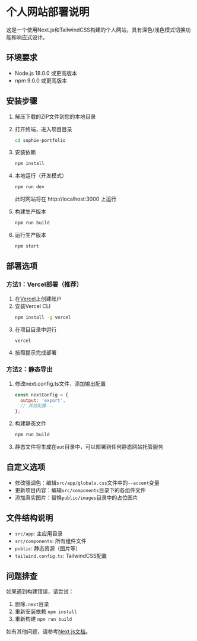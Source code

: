 # 个人网站部署说明

这是一个使用Next.js和TailwindCSS构建的个人网站，具有深色/浅色模式切换功能和响应式设计。

## 环境要求

- Node.js 18.0.0 或更高版本
- npm 9.0.0 或更高版本

## 安装步骤

1. 解压下载的ZIP文件到您的本地目录

2. 打开终端，进入项目目录
   ```bash
   cd sophie-portfolio
   ```

3. 安装依赖
   ```bash
   npm install
   ```

4. 本地运行（开发模式）
   ```bash
   npm run dev
   ```
   此时网站将在 http://localhost:3000 上运行

5. 构建生产版本
   ```bash
   npm run build
   ```

6. 运行生产版本
   ```bash
   npm start
   ```

## 部署选项

### 方法1：Vercel部署（推荐）

1. 在[Vercel](https://vercel.com)上创建账户
2. 安装Vercel CLI
   ```bash
   npm install -g vercel
   ```
3. 在项目目录中运行
   ```bash
   vercel
   ```
4. 按照提示完成部署

### 方法2：静态导出

1. 修改next.config.ts文件，添加输出配置
   ```javascript
   const nextConfig = {
     output: 'export',
     // 其他配置...
   };
   ```

2. 构建静态文件
   ```bash
   npm run build
   ```

3. 静态文件将生成在`out`目录中，可以部署到任何静态网站托管服务

## 自定义选项

- 修改强调色：编辑`src/app/globals.css`文件中的`--accent`变量
- 更新项目内容：编辑`src/components`目录下的各组件文件
- 添加真实图片：替换`public/images`目录中的占位图片

## 文件结构说明

- `src/app`: 主应用目录
- `src/components`: 所有组件文件
- `public`: 静态资源（图片等）
- `tailwind.config.ts`: TailwindCSS配置

## 问题排查

如果遇到构建错误，请尝试：
1. 删除`.next`目录
2. 重新安装依赖 `npm install`
3. 重新构建 `npm run build`

如有其他问题，请参考[Next.js文档](https://nextjs.org/docs)。
